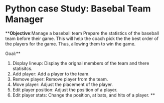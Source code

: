 # Python case Study: Basebal Team Manager

****Objective**:Manage a baseball team
Prepare the statistics of the baseball team before their game. This will help the coach pick the the best order of the players for the game. Thus, allowing them to win the game. 

Goal:** 
1. Display lineup: Display the orignal members of the team and there statisitcs.
2. Add player: Add a player to the team.
3. Remove player: Remove player from the team.
4. Move player: Adjust the placement of the player.
5. Edit player position: Adjust the position of a player.
6. Edit player stats: Change the position, at bats, and hits of a player. **


